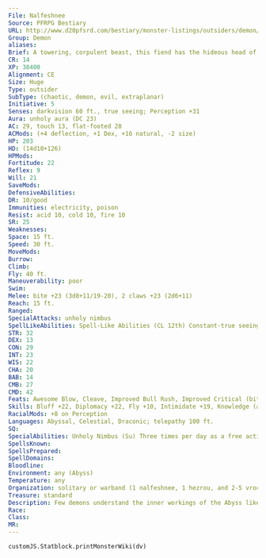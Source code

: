 ```yaml
---
File: Nalfeshnee
Source: PFRPG Bestiary
URL: http://www.d20pfsrd.com/bestiary/monster-listings/outsiders/demon/nalfeshnee
Group: Demon
aliases: 
Brief: A towering, corpulent beast, this fiend has the hideous head of a boar and arms ending in fatty, four-fingered hands.
CR: 14
XP: 38400
Alignment: CE
Size: Huge
Type: outsider
SubType: (chaotic, demon, evil, extraplanar)
Initiative: 5
Senses: darkvision 60 ft., true seeing; Perception +31
Aura: unholy aura (DC 23)
AC: 29, touch 13, flat-footed 28
ACMods: (+4 deflection, +1 Dex, +16 natural, -2 size)
HP: 203
HD: (14d10+126)
HPMods: 
Fortitude: 22
Reflex: 9
Will: 21
SaveMods: 
DefensiveAbilities: 
DR: 10/good
Immunities: electricity, poison
Resist: acid 10, cold 10, fire 10
SR: 25
Weaknesses: 
Space: 15 ft.
Speed: 30 ft.
MoveMods: 
Burrow: 
Climb: 
Fly: 40 ft.
Maneuverability: poor
Swim: 
Melee: bite +23 (3d8+11/19-20), 2 claws +23 (2d6+11)
Reach: 15 ft.
Ranged: 
SpecialAttacks: unholy nimbus
SpellLikeAbilities: Spell-Like Abilities (CL 12th) Constant-true seeing, unholy aura (DC 23) At will-call lightning (DC 18), feeblemind (DC 20), greater dispel magic, slow (DC 18), greater teleport (self plus 50 lbs. of objects only) 1/day-summon (level 5, 1 nalfeshnee 20%, 1d4 hezrous 40%, or 1d4 vrocks 50%)
STR: 32
DEX: 13
CON: 29
INT: 23
WIS: 22
CHA: 20
BAB: 14
CMB: 27
CMD: 42
Feats: Awesome Blow, Cleave, Improved Bull Rush, Improved Critical (bite), Improved Initiative, Iron Will, Power Attack
Skills: Bluff +22, Diplomacy +22, Fly +10, Intimidate +19, Knowledge (arcana) +23, Knowledge (planes) +23, Knowledge (any one other) +20, Perception +31, Sense Motive +23, Spellcraft +23, Stealth +10, Use Magic Device +22
RacialMods: +8 on Perception
Languages: Abyssal, Celestial, Draconic; telepathy 100 ft.
SQ: 
SpecialAbilities: Unholy Nimbus (Su) Three times per day as a free action a nalfeshnee can create a nimbus of unholy light, causing nauseating beams of writhing color to play around its body. One round later, the light bursts in a 60-foot radius. Any non-demon creature caught within this area must succeed on a DC 22 Will save or be dazed for 1d10 rounds as visions of madness hound it. The save DC is Charisma-based.
SpellsKnown: 
SpellsPrepared: 
SpellDomains: 
Bloodline: 
Environment: any (Abyss)
Temperature: any
Organization: solitary or warband (1 nalfeshnee, 1 hezrou, and 2-5 vrocks)
Treasure: standard
Description: Few demons understand the inner workings of the Abyss like the nalfeshnee, and it is not unusual to see a nalfeshnee seeming to serve the Abyss itself rather than a demon lord. Some claim stewardship over the fleshy realms that birth new demons, while others guard sites of particular significance deep in the plane's secret reaches. Often, a nalfeshnee's realm in the Abyss surpasses the strength and size of the largest of mortal kingdoms, for nalfeshnees display a singular gift for managing and ordering the chaos of the Abyss. Mortal summoners often seek them out for their unparalleled yet mad intellects, ever taking care to comb through bargains with such demons for hidden and unwanted consequences, for there is little a nalfeshnee will agree to do that does not, in some sinister way, advance the needs and desires of the Abyss. Nalfeshnees stand 20 feet tall and weigh 8,000 pounds. They form from the souls of greedy or avaricious evil mortals, particularly those who ruled over empires of slavery, theft, banditry, and more violent vices.
Race: 
Class: 
MR: 
---
```

```dataviewjs
customJS.Statblock.printMonsterWiki(dv)
```
